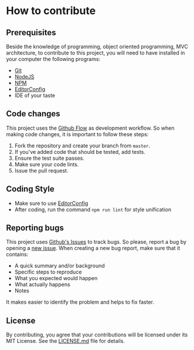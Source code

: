 # How to contribute

## Prerequisites

Beside the knowledge of programming, object oriented programming, MVC architecture, to contribute to this project, you will need to have installed in your computer the following programs:

- [Git]
- [NodeJS]
- [NPM]
- [EditorConfig]
- IDE of your taste

## Code changes

This project uses the [Github Flow] as development workflow. So when making code changes, it is important to follow these steps:

1. Fork the repository and create your branch from `master`.
2. If you've added code that should be tested, add tests.
3. Ensure the test suite passes.
4. Make sure your code lints.
5. Issue the pull request.

## Coding Style

* Make sure to use [EditorConfig]
* After coding, run the command `npm run lint` for style unification

## Reporting bugs

This project uses [Github's Issues] to track bugs. So please, report a bug by opening a [new issue]. When creating a new bug report, make sure that it contains:

- A quick summary and/or background
- Specific steps to reproduce
- What you expected would happen
- What actually happens
- Notes

It makes easier to identify the problem and helps to fix faster.

## License
By contributing, you agree that your contributions will be licensed under its MIT License. See the [LICENSE.md] file for details.

[Git]: https://git-scm.com/
[NodeJS]: https://nodejs.org/en/
[NPM]: https://www.npmjs.com/
[EditorConfig]: http://editorconfig.org/
[Visual Studio Code]: https://code.visualstudio.com/
[Github Flow]: https://guides.github.com/introduction/flow/index.html
[Github's Issues]: https://github.com/briandk/transcriptase-atom/issues
[new issue]: https://github.com/gabriellcardoso/chess-moves-server/issues/new
[LICENSE.md]: LICENSE.md
